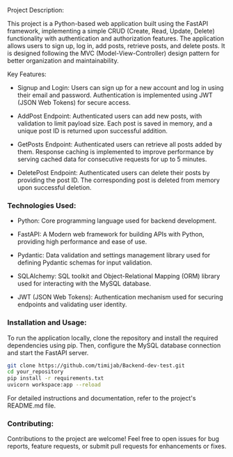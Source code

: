 Project Description:

This project is a Python-based web application built using the FastAPI framework, implementing a simple CRUD (Create, Read, Update, Delete) functionality with authentication and authorization features. The application allows users to sign up, log in, add posts, retrieve posts, and delete posts. It is designed following the MVC (Model-View-Controller) design pattern for better organization and maintainability.

Key Features:

- Signup and Login: Users can sign up for a new account and log in using their email and password. Authentication is implemented using JWT (JSON Web Tokens) for secure access.
  
- AddPost Endpoint: Authenticated users can add new posts, with validation to limit payload size. Each post is saved in memory, and a unique post ID is returned upon successful addition.
  
- GetPosts Endpoint: Authenticated users can retrieve all posts added by them. Response caching is implemented to improve performance by serving cached data for consecutive requests for up to 5 minutes.
  
- DeletePost Endpoint: Authenticated users can delete their posts by providing the post ID. The corresponding post is deleted from memory upon successful deletion.

### Technologies Used:

- Python: Core programming language used for backend development.
  
- FastAPI: A Modern web framework for building APIs with Python, providing high performance and ease of use.
  
- Pydantic: Data validation and settings management library used for defining Pydantic schemas for input validation.
  
- SQLAlchemy: SQL toolkit and Object-Relational Mapping (ORM) library used for interacting with the MySQL database.
  
- JWT (JSON Web Tokens): Authentication mechanism used for securing endpoints and validating user identity.

### Installation and Usage:

To run the application locally, clone the repository and install the required dependencies using pip. Then, configure the MySQL database connection and start the FastAPI server.

```bash
git clone https://github.com/timijab/Backend-dev-test.git
cd your_repository
pip install -r requirements.txt
uvicorn workspace:app --reload
```

For detailed instructions and documentation, refer to the project's README.md file.

### Contributing:

Contributions to the project are welcome! Feel free to open issues for bug reports, feature requests, or submit pull requests for enhancements or fixes.
